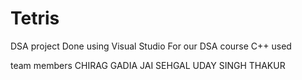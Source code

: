 # Tetris
DSA project
Done using Visual Studio 
For our DSA course
C++ used

team members 
CHIRAG GADIA
JAI SEHGAL
UDAY SINGH THAKUR

